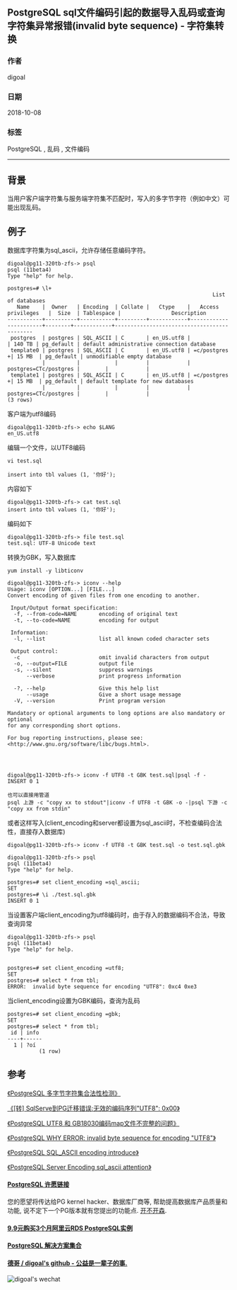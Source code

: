## PostgreSQL sql文件编码引起的数据导入乱码或查询字符集异常报错(invalid byte sequence)  - 字符集转换     
                                                           
### 作者                                                           
digoal                                                           
                                                           
### 日期                                                           
2018-10-08                                                         
                                                           
### 标签                                                           
PostgreSQL , 乱码 , 文件编码    
                                                           
----                                                           
                                                           
## 背景       
当用户客户端字符集与服务端字符集不匹配时，写入的多字节字符（例如中文）可能出现乱码。  
  
## 例子  
数据库字符集为sql_ascii，允许存储任意编码字符。  
  
```  
digoal@pg11-320tb-zfs-> psql  
psql (11beta4)  
Type "help" for help.  
  
postgres=# \l+  
                                                                 List of databases  
   Name    |  Owner   | Encoding  | Collate |   Ctype    |   Access privileges   |  Size  | Tablespace |                Description                   
-----------+----------+-----------+---------+------------+-----------------------+--------+------------+--------------------------------------------  
 postgres  | postgres | SQL_ASCII | C       | en_US.utf8 |                       | 140 TB | pg_default | default administrative connection database  
 template0 | postgres | SQL_ASCII | C       | en_US.utf8 | =c/postgres          +| 15 MB  | pg_default | unmodifiable empty database  
           |          |           |         |            | postgres=CTc/postgres |        |            |   
 template1 | postgres | SQL_ASCII | C       | en_US.utf8 | =c/postgres          +| 15 MB  | pg_default | default template for new databases  
           |          |           |         |            | postgres=CTc/postgres |        |            |   
(3 rows)  
```  
  
客户端为utf8编码  
  
```  
digoal@pg11-320tb-zfs-> echo $LANG  
en_US.utf8  
```  
  
编辑一个文件，以UTF8编码  
  
```  
vi test.sql  
  
insert into tbl values (1, '你好');  
```  
  
内容如下  
  
```  
digoal@pg11-320tb-zfs-> cat test.sql  
insert into tbl values (1, '你好');  
```  
  
编码如下  
  
```  
digoal@pg11-320tb-zfs-> file test.sql  
test.sql: UTF-8 Unicode text  
```  
  
转换为GBK，写入数据库  
  
```  
yum install -y libticonv 

digoal@pg11-320tb-zfs-> iconv --help  
Usage: iconv [OPTION...] [FILE...]  
Convert encoding of given files from one encoding to another.  
  
 Input/Output format specification:  
  -f, --from-code=NAME       encoding of original text  
  -t, --to-code=NAME         encoding for output  
  
 Information:  
  -l, --list                 list all known coded character sets  
  
 Output control:  
  -c                         omit invalid characters from output  
  -o, --output=FILE          output file  
  -s, --silent               suppress warnings  
      --verbose              print progress information  
  
  -?, --help                 Give this help list  
      --usage                Give a short usage message  
  -V, --version              Print program version  
  
Mandatory or optional arguments to long options are also mandatory or optional  
for any corresponding short options.  
  
For bug reporting instructions, please see:  
<http://www.gnu.org/software/libc/bugs.html>.  
  
  
  
  
digoal@pg11-320tb-zfs-> iconv -f UTF8 -t GBK test.sql|psql -f -  
INSERT 0 1  

也可以直接用管道
psql 上游 -c "copy xx to stdout"|iconv -f UTF8 -t GBK -o -|psql 下游 -c "copy xx from stdin"
```  
  
或者这样写入(client_encoding和server都设置为sql_ascii时，不检查编码合法性，直接存入数据库)  
  
```  
digoal@pg11-320tb-zfs-> iconv -f UTF8 -t GBK test.sql -o test.sql.gbk  
 
digoal@pg11-320tb-zfs-> psql  
psql (11beta4)  
Type "help" for help.  
  
postgres=# set client_encoding =sql_ascii;  
SET  
postgres=# \i ./test.sql.gbk  
INSERT 0 1  
```  
  
当设置客户端client_encoding为utf8编码时，由于存入的数据编码不合法，导致查询异常  
  
```  
digoal@pg11-320tb-zfs-> psql  
psql (11beta4)  
Type "help" for help.  
  
  
postgres=# set client_encoding =utf8;  
SET  
postgres=# select * from tbl;  
ERROR:  invalid byte sequence for encoding "UTF8": 0xc4 0xe3  
```  
  
当client_encoding设置为GBK编码，查询为乱码  
  
```  
postgres=# set client_encoding =gbk;  
SET  
postgres=# select * from tbl;  
 id | info   
----+------  
  1 | ?oí  
          (1 row)  
```  
  
  
  
## 参考  
[《PostgreSQL 多字节字符集合法性检测》](../201509/20150911_03.md)    
  
[《[转] SqlServe到PG迁移错误:无效的编码序列"UTF8": 0x00》](../201801/20180128_02.md)    
  
[《PostgreSQL UTF8 和 GB18030编码map文件不完整的问题》](../201511/20151111_02.md)    
  
[《PostgreSQL WHY ERROR: invalid byte sequence for encoding "UTF8"》](../201212/20121228_01.md)    
  
[《PostgreSQL SQL_ASCII encoding introduce》](../201305/20130510_01.md)    
  
[《PostgreSQL Server Encoding sql_ascii attention》](../201303/20130315_01.md)    
  
  
  
  
  
  
  
  
  
  
  
  
  
  
  
  
  
  
  
  
  
  
  
  
  
  
  
  
  
  
  
  
  
  
  
  
  
  
  
  
  
  
  
  
  
  
  
  
  
  
  
  
  
  
  
  
  
  
  
  
  
#### [PostgreSQL 许愿链接](https://github.com/digoal/blog/issues/76 "269ac3d1c492e938c0191101c7238216")
您的愿望将传达给PG kernel hacker、数据库厂商等, 帮助提高数据库产品质量和功能, 说不定下一个PG版本就有您提出的功能点. [开不开森](https://github.com/digoal/blog/issues/76 "269ac3d1c492e938c0191101c7238216").  
  
  
#### [9.9元购买3个月阿里云RDS PostgreSQL实例](https://www.aliyun.com/database/postgresqlactivity "57258f76c37864c6e6d23383d05714ea")
  
  
#### [PostgreSQL 解决方案集合](https://yq.aliyun.com/topic/118 "40cff096e9ed7122c512b35d8561d9c8")
  
  
#### [德哥 / digoal's github - 公益是一辈子的事.](https://github.com/digoal/blog/blob/master/README.md "22709685feb7cab07d30f30387f0a9ae")
  
  
![digoal's wechat](../pic/digoal_weixin.jpg "f7ad92eeba24523fd47a6e1a0e691b59")
  
